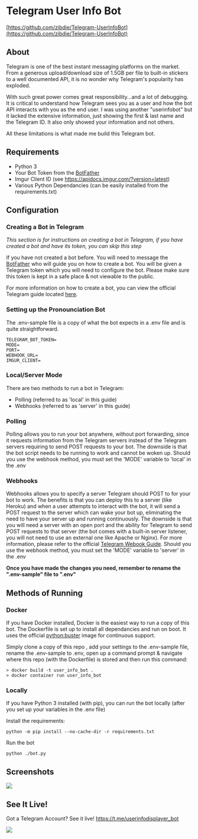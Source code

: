 # Telegram User Info Bot

[https://github.com/zibdie/Telegram-UserInfoBot](https://github.com/zibdie/Telegram-UserInfoBot)

## About

Telegram is one of the best instant messaging platforms on the market. From a generous upload/download size of 1.5GB per file to built-in stickers to a well documented API, it is no wonder why Telegram's popularity has exploded.

With such great power comes great responsibility...and a lot of debugging. It is critical to understand how Telegram sees you as a user and how the bot API interacts with you as the end user. I was using another "userinfobot" but it lacked the extensive information, just showing the first & last name and the Telegram ID. It also only showed your information and not others.

All these limitations is what made me build this Telegram bot. 


## Requirements

* Python 3
* Your Bot Token from the [BotFather](https://t.me/botfather)
* Imgur Client ID (see https://apidocs.imgur.com/?version=latest)
* Various Python Dependancies (can be easily installed from the requirements.txt)

## Configuration

### Creating a Bot in Telegram
*This section is for instructions on creating a bot in Telegram, if you have created a bot and have its token, you can skip this step*

If you have not created a bot before. You will need to message the [BotFather](https://t.me/botfather) who will guide you on how to create a bot. You will be given a Telegram token which you will need to configure the bot. Please make sure this token is kept in a safe place & not viewable to the public.

For more information on how to create a bot, you can view the official Telegram guide located [here](https://core.telegram.org/bots).

### Setting up the Pronounciation Bot

The .env-sample file is a copy of what the bot expects in a .env file and is quite straightforward.

```
TELEGRAM_BOT_TOKEN=
MODE=
PORT=
WEBHOOK_URL=
IMGUR_CLIENT=
```

### Local/Server Mode

There are two methods to run a bot in Telegram:
* Polling (referred to as 'local' in this guide)
* Webhooks (referred to as 'server' in this guide)

### Polling
Polling allows you to run your bot anywhere, without port forwarding, since it requests information from the Telegram servers instead of the Telegram servers requiring to send POST requests to your bot. The downside is that the bot script needs to be running to work and cannot be woken up. Should you use the webhook method, you must set the 'MODE' variable to 'local' in the .env

### Webhooks
Webhooks allows you to specify a server Telegram should POST to for your bot to work. The benefits is that you can deploy this to a server (like Heroku) and when a user attempts to interact with the bot, it will send a POST request to the server which can wake your bot up, eliminating the need to have your server up and running continuously. The downside is that you will need a server with an open port and the ability for Telegram to send POST requests to that server (the bot comes with a built-in server listener, you will not need to use an external one like Apache or Nginx). For more information, please refer to the official [Telegram Webook Guide](https://core.telegram.org/bots/webhooks). Should you use the webhook method, you must set the 'MODE' variable to 'server' in the .env

**Once you have made the changes you need, remember to rename the ".env-sample" file to ".env"**

## Methods of Running

### Docker

If you have Docker installed, Docker is the easiest way to run a copy of this bot. The Dockerfile is set up to install all dependancies and run on boot. It uses the official [python:buster](https://hub.docker.com/_/python) image for continuous support.

Simply clone a copy of this repo , add your settings to the .env-sample file, rename the .env-sample to .env, open up a command prompt & navigate where this repo (with the Dockerfile) is stored and then run this command:

```
> docker build -t user_info_bot .
> docker container run user_info_bot
```

### Locally

If you have Python 3 installed (with pip), you can run the bot locally (after you set up your variables in the .env file)

Install the requirements:
```
python -m pip install --no-cache-dir -r requirements.txt
```

Run the bot
```
python ./bot.py
```

## Screenshots
![](https://i.imgur.com/N5jJBJV.png)

## See It Live!

Got a Telegram Account? See it live! https://t.me/userinfodisplayer_bot

[![](https://i.imgur.com/7NOWvZr.png)](https://t.me/userinfodisplayer_bot)
